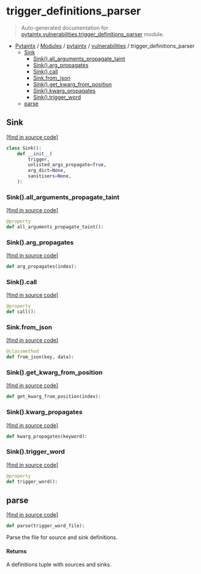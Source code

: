 # trigger_definitions_parser

> Auto-generated documentation for [pytaintx.vulnerabilities.trigger_definitions_parser](../../../pytaintx/vulnerabilities/trigger_definitions_parser.py) module.

- [Pytaintx](../../README.md#pytaintx-index) / [Modules](../../README.md#pytaintx-modules) / [pytaintx](../index.md#pytaintx) / [vulnerabilities](index.md#vulnerabilities) / trigger_definitions_parser
    - [Sink](#sink)
        - [Sink().all_arguments_propagate_taint](#sinkall_arguments_propagate_taint)
        - [Sink().arg_propagates](#sinkarg_propagates)
        - [Sink().call](#sinkcall)
        - [Sink.from_json](#sinkfrom_json)
        - [Sink().get_kwarg_from_position](#sinkget_kwarg_from_position)
        - [Sink().kwarg_propagates](#sinkkwarg_propagates)
        - [Sink().trigger_word](#sinktrigger_word)
    - [parse](#parse)

## Sink

[[find in source code]](../../../pytaintx/vulnerabilities/trigger_definitions_parser.py#L9)

```python
class Sink():
    def __init__(
        trigger,
        unlisted_args_propagate=True,
        arg_dict=None,
        sanitisers=None,
    ):
```

### Sink().all_arguments_propagate_taint

[[find in source code]](../../../pytaintx/vulnerabilities/trigger_definitions_parser.py#L44)

```python
@property
def all_arguments_propagate_taint():
```

### Sink().arg_propagates

[[find in source code]](../../../pytaintx/vulnerabilities/trigger_definitions_parser.py#L33)

```python
def arg_propagates(index):
```

### Sink().call

[[find in source code]](../../../pytaintx/vulnerabilities/trigger_definitions_parser.py#L50)

```python
@property
def call():
```

### Sink.from_json

[[find in source code]](../../../pytaintx/vulnerabilities/trigger_definitions_parser.py#L60)

```python
@classmethod
def from_json(key, data):
```

### Sink().get_kwarg_from_position

[[find in source code]](../../../pytaintx/vulnerabilities/trigger_definitions_parser.py#L41)

```python
def get_kwarg_from_position(index):
```

### Sink().kwarg_propagates

[[find in source code]](../../../pytaintx/vulnerabilities/trigger_definitions_parser.py#L37)

```python
def kwarg_propagates(keyword):
```

### Sink().trigger_word

[[find in source code]](../../../pytaintx/vulnerabilities/trigger_definitions_parser.py#L56)

```python
@property
def trigger_word():
```

## parse

[[find in source code]](../../../pytaintx/vulnerabilities/trigger_definitions_parser.py#L65)

```python
def parse(trigger_word_file):
```

Parse the file for source and sink definitions.

#### Returns

A definitions tuple with sources and sinks.
